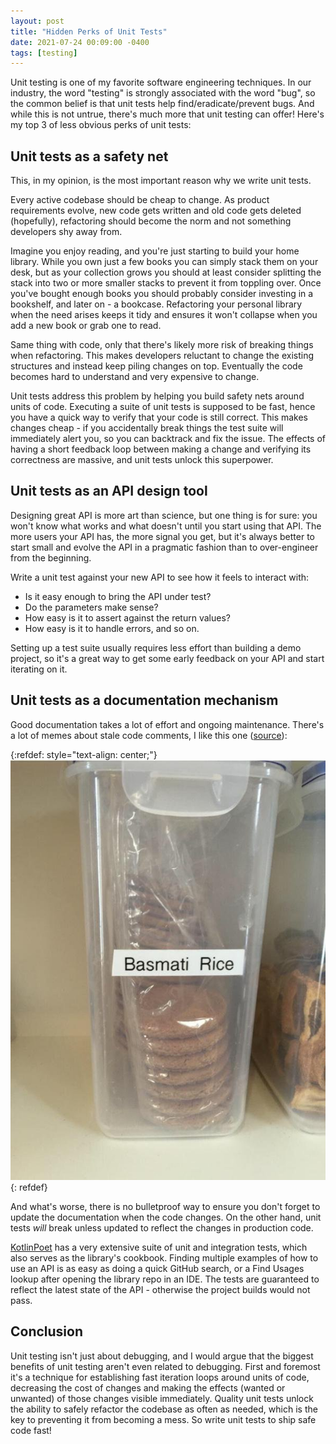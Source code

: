 ```yaml
---
layout: post
title: "Hidden Perks of Unit Tests"
date: 2021-07-24 00:09:00 -0400
tags: [testing]
---
```

Unit testing is one of my favorite software engineering techniques. In our industry, the word 
"testing" is strongly associated with the word "bug", so the common belief is that unit tests help
find/eradicate/prevent bugs. And while this is not untrue, there's much more that unit testing 
can offer! Here's my top 3 of less obvious perks of unit tests:

## Unit tests as a safety net

This, in my opinion, is the most important reason why we write unit tests.

Every active codebase should be cheap to change. As product requirements evolve, new code gets
written and old code gets deleted (hopefully), refactoring should become the norm and not something 
developers shy away from. 

Imagine you enjoy reading, and you're just starting to build your home library. While you own just a 
few books you can simply stack them on your desk, but as your collection grows you should at least
consider splitting the stack into two or more smaller stacks to prevent it from toppling over. Once 
you've bought enough books you should probably consider investing in a bookshelf, and later on - a 
bookcase. Refactoring your personal library when the need arises keeps it tidy and ensures it won't
collapse when you add a new book or grab one to read.

Same thing with code, only that there's likely more risk of breaking things when refactoring. This
makes developers reluctant to change the existing structures and instead keep piling changes on top.
Eventually the code becomes hard to understand and very expensive to change.

Unit tests address this problem by helping you build safety nets around units of code. Executing a
suite of unit tests is supposed to be fast, hence you have a quick way to verify that your code is
still correct. This makes changes cheap - if you accidentally break things the test
suite will immediately alert you, so you can backtrack and fix the issue. The effects of having a
short feedback loop between making a change and verifying its correctness are massive, and unit 
tests unlock this superpower.

## Unit tests as an API design tool

Designing great API is more art than science, but one thing is for sure: you won't know what works
and what doesn't until you start using that API. The more users your API has, the more signal you
get, but it's always better to start small and evolve the API in a pragmatic fashion than to
over-engineer from the beginning.

Write a unit test against your new API to see how it feels to interact with: 

- Is it easy enough to bring the API under test? 
- Do the parameters make sense? 
- How easy is it to assert against the return values? 
- How easy is it to handle errors, and so on.

Setting up a test suite usually requires less effort than building a demo project, so it's a great
way to get some early feedback on your API and start iterating on it.

## Unit tests as a documentation mechanism

Good documentation takes a lot of effort and ongoing maintenance. There's a lot of memes about stale
code comments, I like this one ([source][codinghorror-tweet]):

{:refdef: style="text-align: center;"}
![DaTX9R1VQAEWWIK](/assets/DaTX9R1VQAEWWIK.jpg)
{: refdef}

And what's worse, there is no bulletproof way to ensure you don't forget to update the documentation
when the code changes. On the other hand, unit tests _will_ break unless updated to reflect the 
changes in production code.

[KotlinPoet][kotlinpoet] has a very extensive suite of unit and integration tests, which also serves
as the library's cookbook. Finding multiple examples of how to use an API is as easy as doing a 
quick GitHub search, or a Find Usages lookup after opening the library repo in an IDE. The tests are 
guaranteed to reflect the latest state of the API - otherwise the project builds would not pass.

## Conclusion

Unit testing isn't just about debugging, and I would argue that the biggest benefits of unit testing
aren't even related to debugging. First and foremost it's a technique for establishing fast 
iteration loops around units of code, decreasing the cost of changes and making the effects (wanted 
or unwanted) of those changes visible immediately. Quality unit tests unlock the ability to safely 
refactor the codebase as often as needed, which is the key to preventing it from becoming a mess. So 
write unit tests to ship safe code fast!

 [kotlinpoet]: https://github.com/square/kotlinpoet
 [codinghorror-tweet]: https://twitter.com/codinghorror/status/983148100301742080
